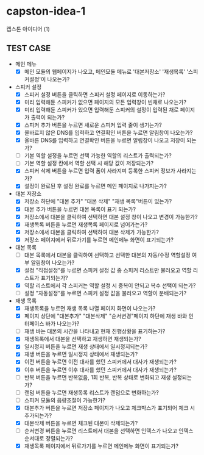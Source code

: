# capston-idea-1
캡스톤 아이디어 (1)

## TEST CASE
* 메인 메뉴
  - [x] 메인 모듈의 웹페이지가 나오고, 메인모듈 메뉴로 '대본저장소' '재생목록' '스피커설정'이 나오는가?
* 스피커 설정
  - [x] 스피커 설정 버튼을 클릭하면 스피커 설정 페이지로 이동하는가?
  - [x] 미리 입력해둔 스피커가 없으면 페이지의 모든 입력창이 빈채로 나오는가?
  - [x] 미리 입력해둔 스피커가 있으면 입력해둔 스피커의 설정이 입력된 채로 페이지가 출력이 되는가?
  - [x] 스피커 추가 버튼을 누르면 새로운 스피커 입력 줄이 생기는가?
  - [x] 올바르지 않은 DNS를 입력하고 연결확인 버튼을 누르면 알림창이 나오는가?
  - [x] 올바른 DNS를 입력하고 연결확인 버튼을 누르면 알림창이 나오고 저장이 되는가?
  - [ ] 기본 역할 설정을 누르면 선택 가능한 역할의 리스트가 출력되는가?
  - [ ] 기본 역할 설정 칸에서 역할 선택 시 해당 값이 저장되는가?
  - [x] 스피커 삭제 버튼을 누르면 입력 폼이 사라지며 등록한 스피커 정보가 사라지는가?
  - [x] 설정이 완료된 후 설정 완료를 누르면 메인 페이지로 나가지는가?
  
* 대본 저장소
  - [x] 저장소 하단에 "대본 추가" "대본 삭제" "재생 목록"버튼이 있는가?
  - [x] 대본 추가 버튼을 누르면 대본 목록이 표기 되는가?
  - [x] 저장소에서 대본을 클릭하여 선택하면 대본 설정 창이 나오고 변경이 가능한가?
  - [x] 재생목록 버튼을 누르면 재생목록 페이지로 넘어가는가?
  - [x] 저장소에서 대본을 클릭하여 선택하여 대본 삭제가 가능한가?
  - [x] 저장소 페이지에서 뒤로가기를 누르면 메인메뉴 화면이 표기되는가? 
  
* 대본 목록
  - [ ] 대본 목록에서 대본을 클릭하여 선택하고 선택한 대본의 자동/수정 역할설정 여부 알림창이 나오는가?
  - [x] 설정 "직접설정"를 누르면 스피커 설정 값 중 스피커 리스트만 불러오고 역할 리스트가 표기되는가?
  - [x] 역할 리스트에서 각 스피커는 역할 설정 시 중복이 안되고 복수 선택이 되는가?
  - [ ] 설정 "자동설정"를 누르면 스피커 설정 값을 불러오고 역할이 분배되는가?
  
* 재생 목록
  - [x] 재생목록을 누르면 재생 목록 나열 페이지 화면이 나오는가?
  - [x] 페이지 상단에 "대본추가" "대본삭제" "순서변경"페이지 하단에 재생 바와 인터페이스 바가 나오는가?
  - [ ] 재생 바는 대본의 시간을 나타내고 현재 진행상황을 표기하는가?
  - [x] 재생목록에서 대본을 선택하고 재생하면 재생되는가?
  - [x] 일시정지 버튼을 누르면 재생 상태에서 일시정지되는가?
  - [x] 재생 버튼을 누르면 일시정지 상태에서 재생되는가?
  - [x] 이전 버튼을 누르면 이전 대사를 했던 스피커에서 대사가 재생되는가?
  - [x] 이후 버튼을 누르면 이후 대사를 했던 스피커에서 대사가 재생되는가?
  - [ ] 반복 버튼을 누르면 반복없음, 1회 반복, 반복 상태로 변화되고 재생 설정되는가? 
  - [ ] 랜덤 버튼을 누르면 재생목록 리스트가 랜덤으로 변화하는가?
  - [ ] 스피커 모듈의 음량조절이 가능한가?
  - [x] 대본추가 버튼을 누르면 저장소 페이지가 나오고 체크박스가 표기되어 체크 시 추가되는가?
  - [x] 대본삭제 버튼을 누르면 체크된 대본이 삭제되는가?
  - [ ] 순서변경 버튼을 누르면 리스트에서 대본을 선택하면 인덱스가 나오고 인덱스 순서대로 정렬되는가?
  - [x] 재생목록 페이지에서 뒤로가기를 누르면 메인메뉴 화면이 표기되는가? 
